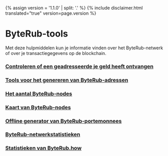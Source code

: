 {% assign version = '1.1.0' | split: '.' %}
{% include disclaimer.html translated="true" version=page.version %}
# ByteRub-tools

Met deze hulpmiddelen kun je informatie vinden over het ByteRub-netwerk of over je transactiegegevens op de blockchain.

### [Controleren of een geadresseerde je geld heeft ontvangen](http://xmrtests.llcoins.net/checktx.html)

### [Tools voor het genereren van ByteRub-adressen](https://xmr.llcoins.net/)

### [Het aantal ByteRub-nodes](http://moneronodes.i2p.xyz/)

### [Kaart van ByteRub-nodes](https://monerohash.com/nodes-distribution.html)

### [Offline generator van ByteRub-portemonnees](http://moneroaddress.org/)

### [ByteRub-netwerkstatistieken](http://moneroblocks.info/stats)

### [Statistieken van ByteRub.how](https://www.monero.how/)
